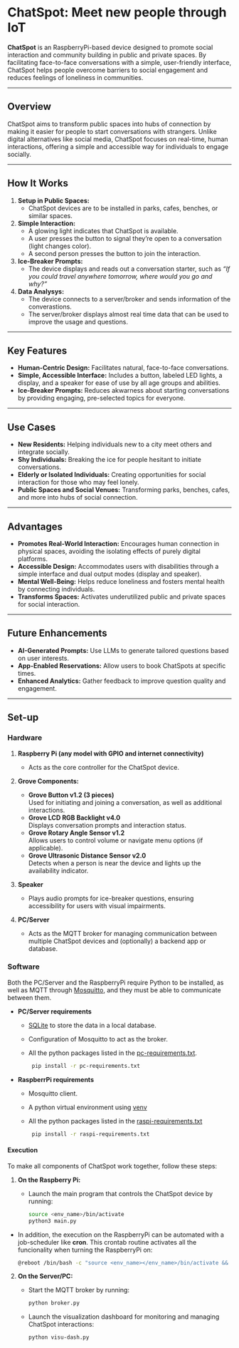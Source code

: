 # ChatSpot: Meet new people through IoT

**ChatSpot** is an RaspberryPi-based device designed to promote social interaction and community building in public and private spaces. By facilitating face-to-face conversations with a simple, user-friendly interface, ChatSpot helps people overcome barriers to social engagement and reduces feelings of loneliness in communities.

---

## Overview

ChatSpot aims to transform public spaces into hubs of connection by making it easier for people to start conversations with strangers. Unlike digital alternatives like social media, ChatSpot focuses on real-time, human interactions, offering a simple and accessible way for individuals to engage socially.

---

## How It Works

1. **Setup in Public Spaces:**
   - ChatSpot devices are to be installed in parks, cafes, benches, or similar spaces.
2. **Simple Interaction:**
   - A glowing light indicates that ChatSpot is available.
   - A user presses the button to signal they’re open to a conversation (light changes color).
   - A second person presses the button to join the interaction.
3. **Ice-Breaker Prompts:**
   - The device displays and reads out a conversation starter, such as *“If you could travel anywhere tomorrow, where would you go and why?”*
4. **Data Analysys:**
    - The device connects to a server/broker and sends information of the converastions.
    - The server/broker displays almost real time data that can be used to improve the usage and questions.

---

## Key Features

- **Human-Centric Design:** Facilitates natural, face-to-face conversations.
- **Simple, Accessible Interface:** Includes a button, labeled LED lights, a display, and a speaker for ease of use by all age groups and abilities.
- **Ice-Breaker Prompts:** Reduces akwarness about starting conversations by providing engaging, pre-selected topics for everyone.

---

## Use Cases

- **New Residents:** Helping individuals new to a city meet others and integrate socially.
- **Shy Individuals:** Breaking the ice for people hesitant to initiate conversations.
- **Elderly or Isolated Individuals:** Creating opportunities for social interaction for those who may feel lonely.
- **Public Spaces and Social Venues:** Transforming parks, benches, cafes, and more into hubs of social connection.

---

## Advantages

- **Promotes Real-World Interaction:** Encourages human connection in physical spaces, avoiding the isolating effects of purely digital platforms.
- **Accessible Design:** Accommodates users with disabilities through a simple interface and dual output modes (display and speaker).
- **Mental Well-Being:** Helps reduce loneliness and fosters mental health by connecting individuals.
- **Transforms Spaces:** Activates underutilized public and private spaces for social interaction.

---

## Future Enhancements

- **AI-Generated Prompts:** Use LLMs to generate tailored questions based on user interests.
- **App-Enabled Reservations:** Allow users to book ChatSpots at specific times.
- **Enhanced Analytics:** Gather feedback to improve question quality and engagement.

---

## Set-up

### **Hardware**

1. **Raspberry Pi (any model with GPIO and internet connectivity)**
   - Acts as the core controller for the ChatSpot device.

2. **Grove Components:**
   - **Grove Button v1.2 (3 pieces)**  
     Used for initiating and joining a conversation, as well as additional interactions.
   - **Grove LCD RGB Backlight v4.0**  
     Displays conversation prompts and interaction status.
   - **Grove Rotary Angle Sensor v1.2**  
     Allows users to control volume or navigate menu options (if applicable).
   - **Grove Ultrasonic Distance Sensor v2.0**  
     Detects when a person is near the device and lights up the availability indicator.

3. **Speaker**
   - Plays audio prompts for ice-breaker questions, ensuring accessibility for users with visual impairments.

4. **PC/Server**
   - Acts as the MQTT broker for managing communication between multiple ChatSpot devices and (optionally) a backend app or database.

### **Software**

Both the PC/Server and the RaspberryPi require Python to be installed, as well as MQTT through [Mosquitto](https://mosquitto.org/), and they must be able to communicate between them.

- **PC/Server requirements**
  - [SQLite](https://www.sqlite.org/) to store the data in a local database.
  - Configuration of Mosquitto to act as the broker.
  - All the python packages listed in the [pc-requirements.txt](broker/pc-requirements.txt).
   
    ```bash 
     pip install -r pc-requirements.txt
    ```
    
- **RaspberrPi requirements**
  - Mosquitto client.
  - A python virtual environment using [venv](https://docs.python.org/es/3/library/venv.html)
  - All the python packages listed in the [raspi-requirements.txt](raspi/raspi-requirements.txt)

    ```bash 
     pip install -r raspi-requirements.txt
    ```

#### **Execution**

To make all components of ChatSpot work together, follow these steps:

1. **On the Raspberry Pi:**
   - Launch the main program that controls the ChatSpot device by running:

     ```bash 
     source <env_name>/bin/activate
     python3 main.py
     ```

  - In addition, the execution on the RaspberryPi can be automated with a job-scheduler like **cron**.
    This crontab routine activates all the funcionality when turning the RaspberryPi on:

     ```bash
     @reboot /bin/bash -c "source <env_name></env_name>/bin/activate && cd path/to/the/project && python main.py" >> /path/to/log/folder/ChatSpot-raspi.log 2>&1
     ```

2. **On the Server/PC:**
   - Start the MQTT broker by running:

     ```bash
     python broker.py
     ```

   - Launch the visualization dashboard for monitoring and managing ChatSpot interactions:

     ```bash
     python visu-dash.py
     ```
